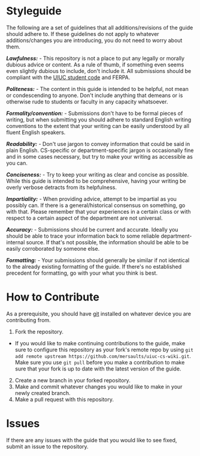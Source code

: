 # Styleguide

The following are a set of guidelines that all additions/revisions of the guide should adhere to. If these guidelines do not apply to whatever additions/changes you are introducing, you do not need to worry about them.

***Lawfulness:*** - This repository is not a place to put any legally or morally dubious advice or content. As a rule of thumb, if something even seems even slightly dubious to include, don't include it. All submissions should be compliant with the [UIUC student code](https://studentcode.illinois.edu/) and FERPA.

***Politeness:*** - The content in this guide is intended to be helpful, not mean or condescending to anyone. Don't include anything that demeans or is otherwise rude to students or faculty in any capacity whatsoever. 

***Formality/convention:*** - Submissions don't have to be formal pieces of writing, but when submitting you should adhere to standard English writing conventions to the extent that your writing can be easily understood by all fluent English speakers.

***Readability:*** - Don't use jargon to convey information that could be said in plain English. CS-specific or department-specific jargon is occasionally fine and in some cases necessary, but try to make your writing as accessible as you can.

***Conciseness:*** - Try to keep your writing as clear and concise as possible. While this guide is intended to be comprehensive, having your writing be overly verbose detracts from its helpfulness. 

***Impartiality:*** - When providing advice, attempt to be impartial as you possibly can. If there is a general/historical consensus on something, go with that. Please remember that your experiences in a certain class or with respect to a certain aspect of the department are not universal.

***Accuracy:*** - Submissions should be current and accurate. Ideally you should be able to trace your information back to some reliable department-internal source. If that's not possible, the information should be able to be easily corroborated by someone else.

***Formatting:*** - Your submissions should generally be similar if not identical to the already existing formatting of the guide. If there's no established precedent for formatting, go with your what you think is best.

# How to Contribute
As a prerequisite, you should have [git](https://git-scm.com/) installed on whatever device you are contributing from.

1. Fork the repository.
  * If you would like to make continuing contributions to the guide, make sure to configure this repository as your fork's remote repo by using `git add remote upstream https://github.com/mersaults/uiuc-cs-wiki.git`. Make sure you use `git pull` before you make a contribution to make sure that your fork is up to date with the latest version of the guide.
2. Create a new branch in your forked repository.
3. Make and commit whatever changes you would like to make in your newly created branch.
4. Make a pull request with this repository.

# Issues
If there are any issues with the guide that you would like to see fixed, submit an issue to the repository.
